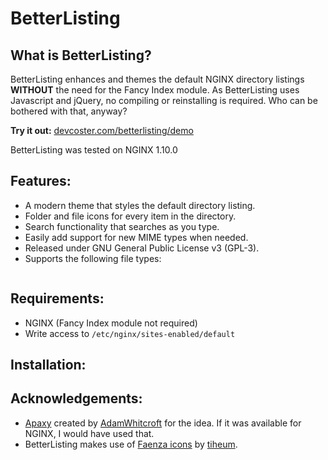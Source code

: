 # BetterListing

## What is BetterListing?

BetterListing enhances and themes the default NGINX directory listings __WITHOUT__ the need for the Fancy Index module. As BetterListing uses Javascript and jQuery, no compiling or reinstalling is required. Who can be bothered with that, anyway?  
  
__Try it out:__ [devcoster.com/betterlisting/demo](https://www.devcoster.com/betterlisting/demo)  
  
BetterListing was tested on NGINX 1.10.0

## Features:

- A modern theme that styles the default directory listing.
- Folder and file icons for every item in the directory.
- Search functionality that searches as you type. 
- Easily add support for new MIME types when needed.
- Released under GNU General Public License v3 (GPL-3).
- Supports the following file types:  
```.7z, .avi, .bin, .c++, .c, .css, .deb, .doc, .docx, .gif, .gzip, .html, .ico, .iso, .java, .jpeg, .jpg, .js, .mp3, .mp4, .msg, .ogg, .pdf, .php, .png, .ppt, .pptx, .psd, .py, .rar, .sql, .swf, .tiff, .torrent, .txt, .wav, .wmv, .xls, .xlsx, .zip
```

## Requirements:

- NGINX (Fancy Index module not required)
- Write access to `/etc/nginx/sites-enabled/default`
 
## Installation:


## Acknowledgements:

- [Apaxy](https://github.com/AdamWhitcroft/Apaxy) created by [AdamWhitcroft](http://adamwhitcroft.com) for the idea. If it was available for NGINX, I would have used that.
- BetterListing makes use of [Faenza icons](http://tiheum.deviantart.com/art/Faenza-Icons-173323228) by [tiheum](http://tiheum.deviantart.com/).
